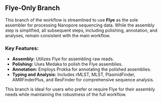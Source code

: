 ## Flye-Only Branch

This branch of the workflow is streamlined to use **Flye** as the sole assembler for processing Nanopore sequencing data. While the assembly step is simplified, all subsequent steps, including polishing, annotation, and analyses, remain consistent with the main workflow.

### Key Features:

- **Assembly:** Utilizes Flye for assembling raw reads.
- **Polishing:** Uses Medaka to polish the Flye assemblies.
- **Annotation:** Employs Prokka for annotating the polished assemblies.
- **Typing and Analysis:** Includes rMLST, MLST, PlasmidFinder, AMRFinderPlus, and ResFinder for comprehensive sequence analysis.

This branch is ideal for users who prefer or require Flye for their assembly needs while maintaining the robustness of the full workflow.
